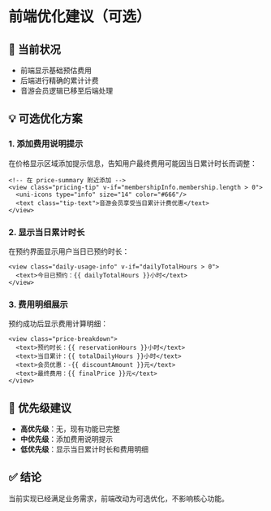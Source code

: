 # 前端优化建议（可选）

## 📝 当前状况
- 前端显示基础预估费用
- 后端进行精确的累计计费
- 音游会员逻辑已移至后端处理

## 💡 可选优化方案

### 1. 添加费用说明提示
在价格显示区域添加提示信息，告知用户最终费用可能因当日累计时长而调整：

```vue
<!-- 在 price-summary 附近添加 -->
<view class="pricing-tip" v-if="membershipInfo.membership.length > 0">
  <uni-icons type="info" size="14" color="#666"/>
  <text class="tip-text">音游会员享受当日累计计费优惠</text>
</view>
```

### 2. 显示当日累计时长
在预约界面显示用户当日已预约时长：

```vue
<view class="daily-usage-info" v-if="dailyTotalHours > 0">
  <text>今日已预约：{{ dailyTotalHours }}小时</text>
</view>
```

### 3. 费用明细展示
预约成功后显示费用计算明细：

```vue
<view class="price-breakdown">
  <text>预约时长：{{ reservationHours }}小时</text>
  <text>当日累计：{{ totalDailyHours }}小时</text>
  <text>会员优惠：-{{ discountAmount }}元</text>
  <text>最终费用：{{ finalPrice }}元</text>
</view>
```

## 🎯 优先级建议
- **高优先级**：无，现有功能已完整
- **中优先级**：添加费用说明提示
- **低优先级**：显示当日累计时长和费用明细

## ✅ 结论
当前实现已经满足业务需求，前端改动为可选优化，不影响核心功能。